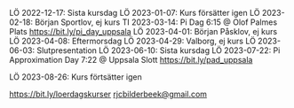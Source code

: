 LÖ 2022-12-17: Sista kursdag
LÖ 2023-01-07: Kurs försätter igen
LÖ 2023-02-18: Början Sportlov, ej kurs
TI 2023-03-14: Pi Dag 6:15 @ Olof Palmes Plats
<https://bit.ly/pi_day_uppsala>
LÖ 2023-04-01: Början Påsklov, ej kurs
LÖ 2023-04-08: Eftermorsdag
LÖ 2023-04-29: Valborg, ej kurs
LÖ 2023-06-03: Slutpresentation
LÖ 2023-06-10: Sista kursdag
LÖ 2023-07-22: Pi Approximation Day 7:22 @ Uppsala Slott
<https://bit.ly/pad_uppsala>

LÖ 2023-08-26: Kurs förtsätter igen

<https://bit.ly/loerdagskurser>
<rjcbilderbeek@gmail.com>
